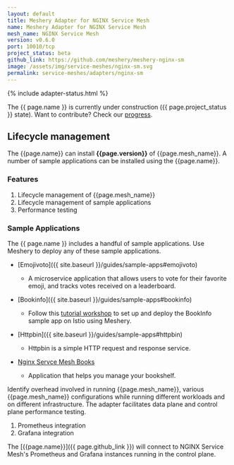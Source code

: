 ```yaml
---
layout: default
title: Meshery Adapter for NGINX Service Mesh
name: Meshery Adapter for NGINX Service Mesh
mesh_name: NGINX Service Mesh
version: v0.6.0
port: 10010/tcp
project_status: beta
github_link: https://github.com/meshery/meshery-nginx-sm
image: /assets/img/service-meshes/nginx-sm.svg
permalink: service-meshes/adapters/nginx-sm
---
```

{% include adapter-status.html %}

The {{ page.name }} is currently under construction ({{ page.project_status }} state). Want to contribute? Check our [progress]({{page.github_link}}).
## Lifecycle management

The {{page.name}} can install **{{page.version}}** of {{page.mesh_name}}. A number of sample applications can be installed using the {{page.name}}.

### Features
1. Lifecycle management of {{page.mesh_name}}
1. Lifecycle management of sample applications
1. Performance testing

### Sample Applications

The {{ page.name }} includes a handful of sample applications. Use Meshery to deploy any of these sample applications.

- [Emojivoto]({{ site.baseurl }}/guides/sample-apps#emojivoto)
    - A microservice application that allows users to vote for their favorite emoji, and tracks votes received on a leaderboard.

- [Bookinfo]({{ site.baseurl }}/guides/sample-apps#bookinfo)
    - Follow this [tutorial workshop](https://github.com/layer5io/istio-service-mesh-workshop/blob/master/lab-2/README.md) to set up and deploy the BookInfo sample app on Istio using Meshery. 

- [Httpbin]({{ site.baseurl }}/guides/sample-apps#httpbin)
    - Httpbin is a simple HTTP request and response service.

- [Nginx Servce Mesh Books](https://github.com/BuoyantIO/booksapp)
    - Application that helps you manage your bookshelf.

Identify overhead involved in running {{page.mesh_name}}, various {{page.mesh_name}} configurations while running different workloads and on different infrastructure. The adapter facilitates data plane and control plane performance testing.

1. Prometheus integration
1. Grafana integration

The [{{page.name}}]({{ page.github_link }}) will connect to NGINX Service Mesh's Prometheus and Grafana instances running in the control plane.
